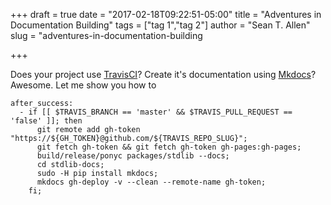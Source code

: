 +++
draft = true
date = "2017-02-18T09:22:51-05:00"
title = "Adventures in Documentation Building"
tags = ["tag 1","tag 2"]
author = "Sean T. Allen"
slug = "adventures-in-documentation-building

+++

Does your project use [TravisCI](https://travis-ci.org)? Create it's documentation using [Mkdocs](http://www.mkdocs.org)? Awesome. Let me show you how to 

```
after_success:
  - if [[ $TRAVIS_BRANCH == 'master' && $TRAVIS_PULL_REQUEST == 'false' ]]; then
      git remote add gh-token "https://${GH_TOKEN}@github.com/${TRAVIS_REPO_SLUG}";
      git fetch gh-token && git fetch gh-token gh-pages:gh-pages;
      build/release/ponyc packages/stdlib --docs;
      cd stdlib-docs;
      sudo -H pip install mkdocs;
      mkdocs gh-deploy -v --clean --remote-name gh-token;
    fi;
```
